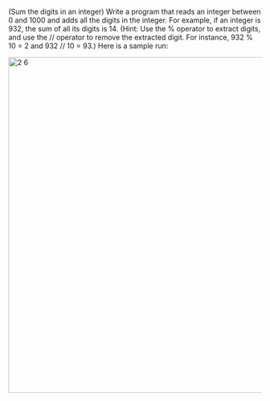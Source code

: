 (Sum the digits in an integer) Write a program that reads an integer between 0 and
1000 and adds all the digits in the integer. For example, if an integer is 932, the
sum of all its digits is 14. (Hint: Use the % operator to extract digits, and use the //
operator to remove the extracted digit. For instance, 932 % 10 = 2 and 932 //
10 = 93.) Here is a sample run:

<img width="667" alt="2 6" src="https://user-images.githubusercontent.com/110309198/199678356-ca7a9ed0-0c1b-49f6-90a2-2d05e0b3fc79.png">
